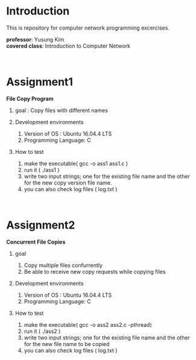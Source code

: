 # Introduction

This is repository for computer network programming excercises.

<b>professor</b>: Yusung Kim<br>
<b>covered class</b>: Introduction to Computer Network 

<br>

# Assignment1
<b>File Copy Program</b> <br>
1. goal : Copy files with different names

2. Development environments <br>
	 1) Version of OS : Ubuntu 16.04.4 LTS<br>
	 2) Programming Language: C

3. How to test 
	 1) make the executable( gcc -o ass1 ass1.c )
	 2) run it ( ./ass1 ) <br>
	 3) write two input strings; one for the existing file name and the other for the new copy version file name.
	 4) you can also check log files ( log.txt )
<br>

# Assignment2
<b>Concurrent File Copies</b> <br>
1. goal 
	 1) Copy multiple files confurrently
	 2) Be able to receive new copy requests while copying files

2. Development environments <br>
	 1) Version of OS : Ubuntu 16.04.4 LTS<br>
	 2) Programming Language: C

3. How to test 
	 1) make the executable( gcc -o ass2 ass2.c -pthread)
	 2) run it ( ./ass2 ) <br>
	 3) write two input strings; one for the existing file name and the other for the new file name to be copied
	 4) you can also check log files ( log.txt )




